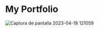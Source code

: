# My Portfolio
![Captura de pantalla 2023-04-18 121059](https://user-images.githubusercontent.com/110480389/232745896-ecccacb5-1d01-42ce-b687-d7a57cae9b37.png)
